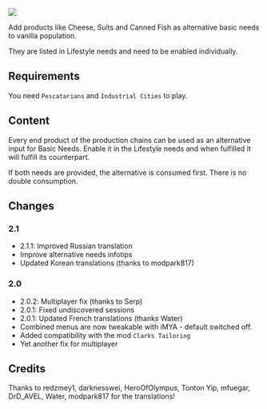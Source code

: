 ![](./banner.jpg)

Add products like Cheese, Suits and Canned Fish as alternative basic needs to vanilla population.

They are listed in Lifestyle needs and need to be enabled individually.

## Requirements

You need `Pescatarians` and `Industrial Cities` to play.

## Content

Every end product of the production chains can be used as an alternative input for Basic Needs.
Enable it in the Lifestyle needs and when fulfilled it will fulfill its counterpart.

If both needs are provided, the alternative is consumed first.
There is no double consumption.

## Changes

### 2.1

- 2.1.1: Improved Russian translation
- Improve alternative needs infotips
- Updated Korean translations (thanks to modpark817)

### 2.0

- 2.0.2: Multiplayer fix (thanks to Serp)
- 2.0.1: Fixed undiscovered sessions
- 2.0.1: Updated French translations (thanks Water)
- Combined menus are now tweakable with iMYA - default switched off.
- Added compatibility with the mod `Clarks Tailoring`
- Yet another fix for multiplayer

## Credits

Thanks to redzmey1, darknesswei, HeroOfOlympus, Tonton Yip, mfuegar, DrD_AVEL, Water, modpark817 for the translations!
